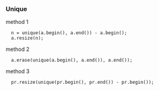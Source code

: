 ### Unique

  method 1
  ```
    n = unique(a.begin(), a.end()) - a.begin();
    a.resize(n);
  ```
  method 2
  ```
    a.erase(unique(a.begin(), a.end()), a.end());
  ```

  method 3
  ```
    pr.resize(unique(pr.begin(), pr.end()) - pr.begin());

  ```
